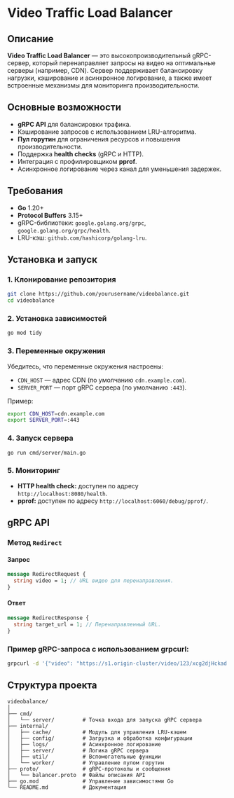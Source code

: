 
# Video Traffic Load Balancer

## Описание
**Video Traffic Load Balancer** — это высокопроизводительный gRPC-сервер, который перенаправляет запросы на видео на оптимальные серверы (например, CDN). Сервер поддерживает балансировку нагрузки, кэширование и асинхронное логирование, а также имеет встроенные механизмы для мониторинга производительности.

## Основные возможности
- **gRPC API** для балансировки трафика.
- Кэширование запросов с использованием LRU-алгоритма.
- **Пул горутин** для ограничения ресурсов и повышения производительности.
- Поддержка **health checks** (gRPC и HTTP).
- Интеграция с профилировщиком **pprof**.
- Асинхронное логирование через канал для уменьшения задержек.

## Требования
- **Go** 1.20+
- **Protocol Buffers** 3.15+
- gRPC-библиотеки: `google.golang.org/grpc`, `google.golang.org/grpc/health`.
- LRU-кэш: `github.com/hashicorp/golang-lru`.

## Установка и запуск

### 1. Клонирование репозитория
```bash
git clone https://github.com/yourusername/videobalance.git
cd videobalance
```

### 2. Установка зависимостей
```bash
go mod tidy
```

### 3. Переменные окружения
Убедитесь, что переменные окружения настроены:
- `CDN_HOST` — адрес CDN (по умолчанию `cdn.example.com`).
- `SERVER_PORT` — порт gRPC сервера (по умолчанию `:443`).

Пример:
```bash
export CDN_HOST=cdn.example.com
export SERVER_PORT=:443
```

### 4. Запуск сервера
```bash
go run cmd/server/main.go
```

### 5. Мониторинг
- **HTTP health check:** доступен по адресу `http://localhost:8080/health`.
- **pprof:** доступен по адресу `http://localhost:6060/debug/pprof/`.

## gRPC API

### Метод `Redirect`
#### Запрос
```protobuf
message RedirectRequest {
  string video = 1; // URL видео для перенаправления.
}
```

#### Ответ
```protobuf
message RedirectResponse {
  string target_url = 1; // Перенаправленный URL.
}
```

### Пример gRPC-запроса с использованием grpcurl:
```bash
grpcurl -d '{"video": "https://s1.origin-cluster/video/123/xcg2djHckad.m3u8"}'   -plaintext localhost:443 videobalance.Balancer/Redirect
```

## Структура проекта
```
videobalance/
│
├── cmd/
│   └── server/         # Точка входа для запуска gRPC сервера
├── internal/
│   ├── cache/          # Модуль для управления LRU-кэшем
│   ├── config/         # Загрузка и обработка конфигурации
│   ├── logs/           # Асинхронное логирование
│   ├── server/         # Логика gRPC сервера
│   ├── util/           # Вспомогательные функции
│   └── worker/         # Управление пулом горутин
├── proto/              # gRPC-протоколы и сообщения
│   └── balancer.proto  # Файлы описания API
├── go.mod              # Управление зависимостями Go
└── README.md           # Документация
```
